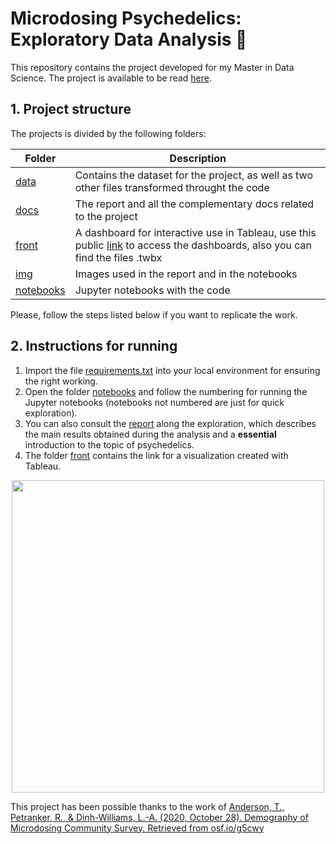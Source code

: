 # Microdosing Psychedelics: Exploratory Data Analysis 🍄

This repository contains the project developed for my Master in Data Science. The project is available to be read [here](docs/questions.pdf). 


## 1. Project structure

The projects is divided by the following folders:

| Folder | Description |
| --- | --- |
| [data](https://github.com/dan1dr/microdosing/tree/main/data) | Contains the dataset for the project, as well as two other files transformed throught the code |
| [docs](https://github.com/dan1dr/microdosing/tree/main/docs) | The report and all the complementary docs related to the project |
| [front](https://github.com/dan1dr/microdosing/tree/main/front) | A dashboard for interactive use in Tableau, use this public [link](https://public.tableau.com/profile/daniel7193#!/) to access the dashboards, also you can find the files .twbx|
| [img](https://github.com/dan1dr/microdosing/tree/main/img) | Images used in the report and in the notebooks |
| [notebooks](https://github.com/dan1dr/microdosing/tree/main/notebooks) | Jupyter notebooks with the code |


Please, follow the steps listed below if you want to replicate the work.

## 2. Instructions for running

1. Import the file [requirements.txt](requirements.txt) into your local environment for ensuring the right working.
2. Open the folder [notebooks](https://github.com/dan1dr/microdosing/tree/main/notebooks) and follow the numbering for running the Jupyter notebooks (notebooks not numbered are just for quick exploration).
3. You can also consult the [report]() along the exploration, which describes the main results obtained during the analysis and a **essential** introduction to the topic of psychedelics.
4. The folder [front](https://github.com/dan1dr/microdosing/tree/main/front) contains the link for a visualization created with Tableau.


<p align="center">
  <img src="https://user-images.githubusercontent.com/71450225/118313443-05a9d180-b4f3-11eb-8b09-f4e7f6e1230e.png" width="500"">
</p>

This project has been possible thanks to the work of [Anderson, T., Petranker, R., & Dinh-Williams, L.-A. (2020, October 28). Demography of Microdosing Community Survey. Retrieved from osf.io/g5cwy](https://osf.io/g5cwy/)
